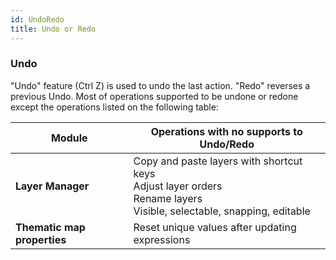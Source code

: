 ```yaml
---
id: UndoRedo
title: Undo or Redo
---
```

### Undo

"Undo" feature (Ctrl Z) is used to undo the last action. "Redo" reverses a
previous Undo. Most of operations supported to be undone or redone except the
operations listed on the following table:

Module | Operations with no supports to Undo/Redo  
---|---  
**Layer Manager** | Copy and paste layers with shortcut keys  <br/>Adjust layer orders   <br/>Rename layers  <br/>Visible, selectable, snapping, editable  
**Thematic map properties** | Reset unique values after updating expressions  
  
